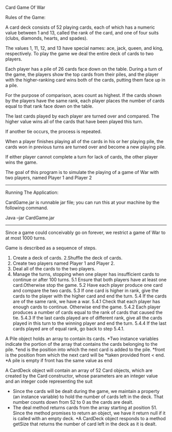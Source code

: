 Card Game Of War

Rules of the Game:

A card deck consists of 52 playing cards, each of which has a numeric value between 1 and 13, called the rank of the card, and one of four suits (clubs, diamonds, hearts, and spades). 

The values 1, 11, 12, and 13 have special names: ace, jack, queen, and king, respectively. To play the game we deal the entire deck of cards to two players. 

Each player has a pile of 26 cards face down on the table. During a turn of the game, the players show the top cards from their piles, and the player with the higher-ranking card wins both of the cards, putting them face up in a pile.

For the purpose of comparison, aces count as highest. If the cards shown by the players have the same rank, each player places the number of cards equal to that rank face down on the table.

The last cards played by each player are turned over and compared. The higher value wins all of the cards that have been played this turn.

If another tie occurs, the process is repeated. 

When a player finishes playing all of the cards in his or her playing pile, the cards won in previous turns are turned over and become a new playing pile. 

If either player cannot complete a turn for lack of cards, the other player wins the game.

The goal of this program is to simulate the playing of a game of War with two players, named Player 1 and Player 2

***************************
Running The Application:

CardGame.jar is runnable jar file; you can run this at your machine by the following command.

Java –jar CardGame.jar
**************************

Since a game could conceivably go on forever, we restrict a game of War to at most 1000 turns.

Game is described as a sequence of steps.
1. Create a deck of cards.
2.Shuffle the deck of cards.
3. Create two players named Player 1 and Player 2.
4. Deal all of the cards to the two players.
5. Manage the turns, stopping when one player has insufficient cards to continue or after 100 turns.
	5.1 Ensure that both players have at least one card.Otherwise stop the game.
	5.2 Have each player produce one card and compare the two cards.
	5.3 If one card is higher in rank, give the cards to the player with the higher card and end the turn.
	5.4 If the cards are of the same rank, we have a war.
		5.4.1 Check that each player has enough cards to continue. Otherwise end the game.
		5.4.2 Each player produces a number of cards equal to the rank of cards that caused the tie.
		5.4.3 If the last cards played are of different rank, give all the cards played in this turn to the winning player and end the turn.
		5.4.4 If the last cards played are of equal rank, go back to step 5.4.1.
    
 A Pile object holds an array to contain its cards.
  *Two instance variables indicate the portion of the array that contains the cards belonging to the pile.
    *end is the position into which the next card is added to the pile.
	*front is the position from which the next card will be
	*taken provided front < end.
	*A pile is empty if front has the same value as end
  
A CardDeck object will contain an array of 52 Card objects, which are created by the Card constructor, whose parameters are an integer value and an integer code representing the suit

 * Since the cards will be dealt during the game, we maintain a property (an instance variable) to hold the
   number of cards left in the deck. That number counts down from 52 to 0 as the cards are dealt.
 * The deal method returns cards from the array starting at position 51. Since the method promises to return an object,
   we have it return null if it is called with an empty deck.
 *A CardDeck object responds to a method getSize that returns the number of card left in the deck as it is dealt.


		

